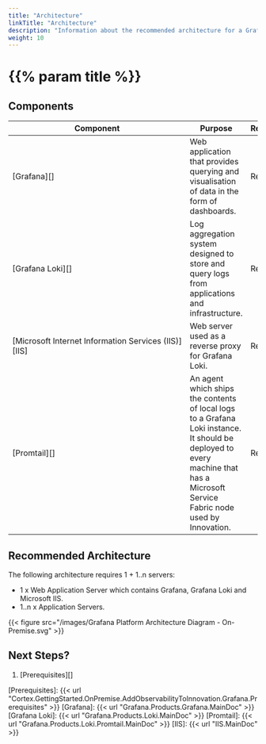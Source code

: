 ```yaml
---
title: "Architecture"
linkTitle: "Architecture"
description: "Information about the recommended architecture for a Grafana platform installation."
weight: 10
---
```


# {{% param title %}}

## Components

| Component | Purpose | Required/Optional |Server Role |
|-----------|---------|----------|------------|
| [Grafana][] | Web application that provides querying and visualisation of data in the form of dashboards. | Required | Web&nbsp;Application&nbsp;Server |
| [Grafana Loki][] | Log aggregation system designed to store and query logs from applications and infrastructure. | Required | Web&nbsp;Application&nbsp;Server |
| [Microsoft&nbsp;Internet&nbsp;Information&nbsp;Services&nbsp;(IIS)][IIS] | Web server used as a reverse proxy for Grafana Loki. | Required | Web&nbsp;Application&nbsp;Server |
| [Promtail][] | An agent which ships the contents of local logs to a Grafana Loki instance. It should be deployed to every machine that has a Microsoft Service Fabric node used by Innovation. | Required | Application&nbsp;Server |

## Recommended Architecture

The following architecture requires 1 + 1..n servers:

* 1 x Web Application Server which contains Grafana, Grafana Loki and Microsoft IIS.
* 1..n x Application Servers.

{{< figure src="/images/Grafana Platform Architecture Diagram - On-Premise.svg" >}}

## Next Steps?

1. [Prerequisites][]

[Prerequisites]: {{< url "Cortex.GettingStarted.OnPremise.AddObservabilityToInnovation.Grafana.Prerequisites" >}}
[Grafana]: {{< url "Grafana.Products.Grafana.MainDoc" >}}
[Grafana Loki]: {{< url "Grafana.Products.Loki.MainDoc" >}}
[Promtail]: {{< url "Grafana.Products.Loki.Promtail.MainDoc" >}}
[IIS]: {{< url "IIS.MainDoc" >}}

